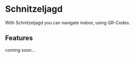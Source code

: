 # Schnitzeljagd

With Schnitzeljagd you can navigate indoor, using QR-Codes.

## Features

coming soon...
